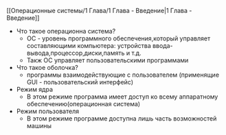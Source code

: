 [[Операционные системы/1 Глава/1 Глава - Введение|1 Глава - Введение]]

-  Что такое операционна система? 
	 - ОС - уровень программного обеспечения,который управляет составляющими компьютера: устройства ввода-вывода,процессор,диски,память и т.д.
	 - Такж ОС управляет пользовательскими программами
- Что такое оболочка?
	- программы взаимодействующие с пользователем (применящие GUI - пользовательский интерфейс)
- Режим ядра 
	 - В этом режиме программа имеет доступ ко всему аппаратному обеспечению(операционная система)
- Режим пользователя
	 - В этом режиме программе доступна лишь часть возможностей машины